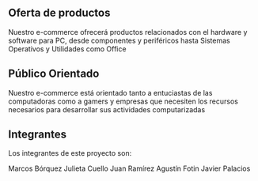 ## Oferta de productos
Nuestro e-commerce ofrecerá productos relacionados con el hardware y software para PC, desde componentes y periféricos hasta Sistemas Operativos y Utilidades como Office

## Público Orientado
Nuestro e-commerce está orientado tanto a entuciastas de las computadoras como a gamers y empresas que necesiten los recursos necesarios para desarrollar sus actividades computarizadas

## Integrantes

Los integrantes de este proyecto son:

Marcos Bórquez
Julieta Cuello
Juan Ramírez
Agustín Fotin
Javier Palacios
